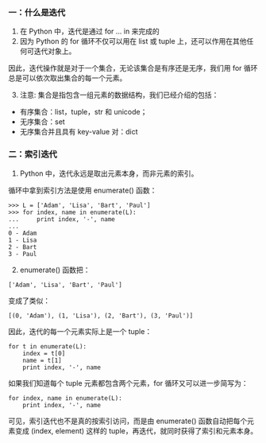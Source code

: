 ### 一：什么是迭代

1. 在 Python 中，迭代是通过 for ... in 来完成的
2. 因为 Python 的 for 循环不仅可以用在 list 或 tuple 上，还可以作用在其他任何可迭代对象上。

因此，迭代操作就是对于一个集合，无论该集合是有序还是无序，我们用 for 循环总是可以依次取出集合的每一个元素。

3. 注意: 集合是指包含一组元素的数据结构，我们已经介绍的包括：

- 有序集合：list，tuple，str 和 unicode；
- 无序集合：set
- 无序集合并且具有 key-value 对：dict

### 二：索引迭代

1. Python 中，迭代永远是取出元素本身，而非元素的索引。

循环中拿到索引方法是使用 enumerate() 函数：

```
>>> L = ['Adam', 'Lisa', 'Bart', 'Paul']
>>> for index, name in enumerate(L):
...     print index, '-', name
...
0 - Adam
1 - Lisa
2 - Bart
3 - Paul
```

2. enumerate() 函数把：

```
['Adam', 'Lisa', 'Bart', 'Paul']
```

变成了类似：

```
[(0, 'Adam'), (1, 'Lisa'), (2, 'Bart'), (3, 'Paul')]
```

因此，迭代的每一个元素实际上是一个 tuple：

```
for t in enumerate(L):
    index = t[0]
    name = t[1]
    print index, '-', name
```

如果我们知道每个 tuple 元素都包含两个元素，for 循环又可以进一步简写为：

```
for index, name in enumerate(L):
    print index, '-', name
```

可见，索引迭代也不是真的按索引访问，而是由 enumerate() 函数自动把每个元素变成 (index, element) 这样的 tuple，再迭代，就同时获得了索引和元素本身。
